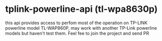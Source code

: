 # tplink-powerline-api (tl-wpa8630p)

this api provides access to perfom most of the operation on TP-LINK powerline model TL-WAP860P, may work with another TP-Link powerline models but haven't test them.
Feel fee to join the project and send PR
